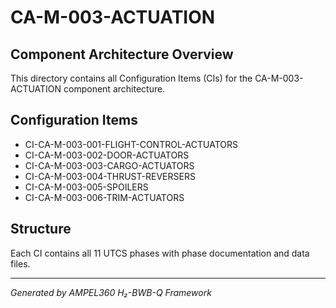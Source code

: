 # CA-M-003-ACTUATION

## Component Architecture Overview
This directory contains all Configuration Items (CIs) for the CA-M-003-ACTUATION component architecture.

## Configuration Items
- CI-CA-M-003-001-FLIGHT-CONTROL-ACTUATORS
- CI-CA-M-003-002-DOOR-ACTUATORS
- CI-CA-M-003-003-CARGO-ACTUATORS
- CI-CA-M-003-004-THRUST-REVERSERS
- CI-CA-M-003-005-SPOILERS
- CI-CA-M-003-006-TRIM-ACTUATORS

## Structure
Each CI contains all 11 UTCS phases with phase documentation and data files.

---
*Generated by AMPEL360 H₂-BWB-Q Framework*
